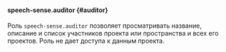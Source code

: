#### speech-sense.auditor {#auditor}

Роль `speech-sense.auditor` позволяет просматривать название, описание и список участников проекта или пространства и всех его проектов. Роль не дает доступа к данным проекта.
